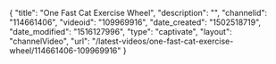 {
    "title": "One Fast Cat Exercise Wheel",
    "description": "",
    "channelid": "114661406",
    "videoid": "109969916",
    "date_created": "1502518719",
    "date_modified": "1516127996",
    "type": "captivate",
    "layout": "channelVideo",
    "url": "\/latest-videos\/one-fast-cat-exercise-wheel\/114661406-109969916"
}